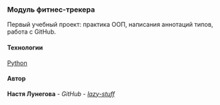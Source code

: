 ### Модуль фитнес-трекера

Первый учебный проект: практика ООП, написания аннотаций типов, работа с GitHub.

#### Технологии
  
[Python](https://www.python.org)

#### Автор

**Настя Лунегова** - *GitHub* - *[lazy-stuff](https://github.com/lazy-stuff)*
